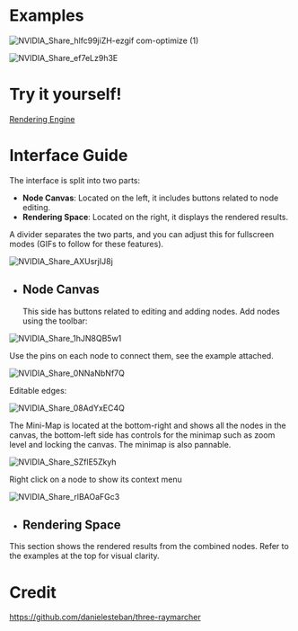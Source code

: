 # Examples

![NVIDIA_Share_hlfc99jiZH-ezgif com-optimize (1)](https://github.com/user-attachments/assets/96b775c0-4918-49b3-850b-f49d5b26a1f7)

![NVIDIA_Share_ef7eLz9h3E](https://github.com/user-attachments/assets/3b07daac-90f5-4328-8b9c-fbfcc0ea263b)



# Try it yourself!
[Rendering Engine](https://node-based-ray-marching-23.vercel.app/)


# Interface Guide
The interface is split into two parts:
- **Node Canvas**: Located on the left, it includes buttons related to node editing.
- **Rendering Space**: Located on the right, it displays the rendered results.

A divider separates the two parts, and you can adjust this for fullscreen modes (GIFs to follow for these features).

![NVIDIA_Share_AXUsrjIJ8j](https://github.com/user-attachments/assets/c23f1d73-cfe5-4ce2-a932-de498e3430a9)


* ## Node Canvas
  This side has buttons related to editing and adding nodes. Add nodes using the toolbar:
  
![NVIDIA_Share_1hJN8QB5w1](https://github.com/user-attachments/assets/5bf2adc7-0916-486c-8ec7-587589cd92ca)

  
  Use the pins on each node to connect them, see the example attached.

  ![NVIDIA_Share_0NNaNbNf7Q](https://github.com/user-attachments/assets/b0d017ae-5250-42c3-b8ca-3476defc2504)

  
  Editable edges:
  
  ![NVIDIA_Share_08AdYxEC4Q](https://github.com/user-attachments/assets/a711b108-e20f-43eb-ac9a-864eeb3acfff)
  

  The Mini-Map is located at the bottom-right and shows all the nodes in the canvas, the bottom-left side has controls for the minimap such as zoom level and locking the canvas. The minimap is also pannable.
  
![NVIDIA_Share_SZflE5Zkyh](https://github.com/user-attachments/assets/1fd33d39-a35c-45f0-9779-46fffbdd4712)


  Right click on a node to show its context menu
  
![NVIDIA_Share_rlBAOaFGc3](https://github.com/user-attachments/assets/0097b5b6-f0b5-44ff-b9ab-85c817161313)


* ## Rendering Space
This section shows the rendered results from the combined nodes. Refer to the examples at the top for visual clarity.


# Credit
https://github.com/danielesteban/three-raymarcher
